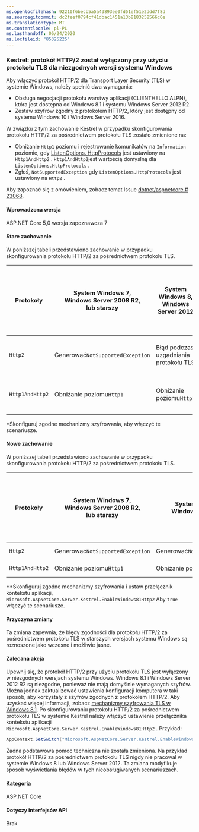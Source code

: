 ```yaml
---
ms.openlocfilehash: 92210f6becb5a5a43893ee0fd51ef51e2ddd7f8d
ms.sourcegitcommit: dc2feef0794cf41dbac1451a13b8183258566c0e
ms.translationtype: MT
ms.contentlocale: pl-PL
ms.lasthandoff: 06/24/2020
ms.locfileid: "85325225"
---
```

### <a name="kestrel-http2-disabled-over-tls-on-incompatible-windows-versions"></a>Kestrel: protokół HTTP/2 został wyłączony przy użyciu protokołu TLS dla niezgodnych wersji systemu Windows

Aby włączyć protokół HTTP/2 dla Transport Layer Security (TLS) w systemie Windows, należy spełnić dwa wymagania:

- Obsługa negocjacji protokołu warstwy aplikacji (CLIENTHELLO ALPN), która jest dostępna od Windows 8.1 i systemu Windows Server 2012 R2.
- Zestaw szyfrów zgodny z protokołem HTTP/2, który jest dostępny od systemu Windows 10 i Windows Server 2016.

W związku z tym zachowanie Kestrel w przypadku skonfigurowania protokołu HTTP/2 za pośrednictwem protokołu TLS zostało zmienione na:

- Obniżanie `Http1` poziomu i rejestrowanie komunikatów na `Information` poziomie, gdy [ListenOptions. HttpProtocols](/dotnet/api/microsoft.aspnetcore.server.kestrel.core.httpprotocols) jest ustawiony na `Http1AndHttp2` . `Http1AndHttp2`jest wartością domyślną dla `ListenOptions.HttpProtocols` .
- Zgłoś, `NotSupportedException` gdy `ListenOptions.HttpProtocols` jest ustawiony na `Http2` .

Aby zapoznać się z omówieniem, zobacz temat Issue [dotnet/aspnetcore # 23068](https://github.com/dotnet/aspnetcore/issues/23068).

#### <a name="version-introduced"></a>Wprowadzona wersja

ASP.NET Core 5,0 wersja zapoznawcza 7

#### <a name="old-behavior"></a>Stare zachowanie

W poniższej tabeli przedstawiono zachowanie w przypadku skonfigurowania protokołu HTTP/2 za pośrednictwem protokołu TLS.

| Protokoły | System Windows 7,<br />Windows Server 2008 R2,<br />lub starszy | System Windows 8,<br />Windows Server 2012 | Windows 8.1<br />Windows Server 2012 z dodatkiem R2 | System Windows 10,<br />System Windows Server 2016,<br />lub nowszy |
|---------------|-----------------------------------------------|--------------------------------|-------------------------------------|------------------------------------------|
| `Http2`         | Generować`NotSupportedException`                   | Błąd podczas uzgadniania protokołu TLS     | Błąd podczas uzgadniania protokołu TLS&ast;     | Brak błędów |
| `Http1AndHttp2` | Obniżanie poziomu`Http1`                    | Obniżanie poziomu`Http1`     | Błąd podczas uzgadniania protokołu TLS&ast;     | Brak błędów |

&ast;Skonfiguruj zgodne mechanizmy szyfrowania, aby włączyć te scenariusze.

#### <a name="new-behavior"></a>Nowe zachowanie

W poniższej tabeli przedstawiono zachowanie w przypadku skonfigurowania protokołu HTTP/2 za pośrednictwem protokołu TLS.

| Protokoły | System Windows 7,<br />Windows Server 2008 R2,<br />lub starszy | System Windows 8,<br />Windows Server 2012 | Windows 8.1<br />Windows Server 2012 z dodatkiem R2 | System Windows 10,<br />System Windows Server 2016,<br />lub nowszy |
|---------------|-----------------------------------------------|--------------------------------|-------------------------------------|------------------------------------------|
| `Http2`         | Generować`NotSupportedException`                   | Generować`NotSupportedException`     | Zgłoś `NotSupportedException`&ast;&ast;     | Brak błędów |
| `Http1AndHttp2` | Obniżanie poziomu`Http1`                    | Obniżanie poziomu`Http1`     | `Http1`Obniżanie poziomu&ast;&ast;     | Brak błędów |

&ast;&ast;Skonfiguruj zgodne mechanizmy szyfrowania i ustaw przełącznik kontekstu aplikacji, `Microsoft.AspNetCore.Server.Kestrel.EnableWindows81Http2` Aby `true` włączyć te scenariusze.

#### <a name="reason-for-change"></a>Przyczyna zmiany

Ta zmiana zapewnia, że błędy zgodności dla protokołu HTTP/2 za pośrednictwem protokołu TLS w starszych wersjach systemu Windows są roznoszone jako wczesne i możliwie jasne.

#### <a name="recommended-action"></a>Zalecana akcja

Upewnij się, że protokół HTTP/2 przy użyciu protokołu TLS jest wyłączony w niezgodnych wersjach systemu Windows. Windows 8.1 i Windows Server 2012 R2 są niezgodne, ponieważ nie mają domyślnie wymaganych szyfrów. Można jednak zaktualizować ustawienia konfiguracji komputera w taki sposób, aby korzystały z szyfrów zgodnych z protokołem HTTP/2. Aby uzyskać więcej informacji, zobacz [mechanizmy szyfrowania TLS w Windows 8.1](/windows/win32/secauthn/tls-cipher-suites-in-windows-8-1). Po skonfigurowaniu protokołu HTTP/2 za pośrednictwem protokołu TLS w systemie Kestrel należy włączyć ustawienie przełącznika kontekstu aplikacji `Microsoft.AspNetCore.Server.Kestrel.EnableWindows81Http2` . Przykład:

```csharp
AppContext.SetSwitch("Microsoft.AspNetCore.Server.Kestrel.EnableWindows81Http2", true);
```

Żadna podstawowa pomoc techniczna nie została zmieniona. Na przykład protokół HTTP/2 za pośrednictwem protokołu TLS nigdy nie pracował w systemie Windows 8 lub Windows Server 2012. Ta zmiana modyfikuje sposób wyświetlania błędów w tych nieobsługiwanych scenariuszach.

#### <a name="category"></a>Kategoria

ASP.NET Core

#### <a name="affected-apis"></a>Dotyczy interfejsów API

Brak

<!--

#### Affected APIs

Not detectable via API analysis

-->

